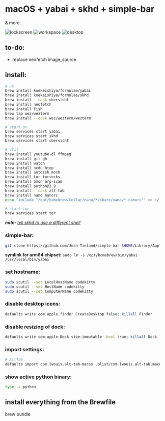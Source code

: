 # macOS + yabai + skhd + simple-bar

& more

![lockscreen](image0.png) ![workspace](image1.png) ![desktop](image2.png)

## to-do: 
* replace neofetch image_source

## install: 

```sh
# ux
brew install koekeishiya/formulae/yabai
brew install koekeishiya/formulae/skhd
brew install --cask ubersicht
brew install neofetch
brew install fish
brew tap wez/wezterm
brew install --cask wez/wezterm/wezterm

# start ux
brew services start yabai
brew services start skhd
brew services start ubersicht

# util
brew install youtube-dl ffmpeg
brew install git gh
brew install watch
brew install ncdu htop
brew install autossh mosh
brew install tor torsocks
brew install bmon arp-scan
brew install python@3.9
brew install --cask alt-tab
brew install nano nanorc
echo 'include "/opt/homebrew/Cellar/nano/*/share/nano/*.nanorc"' >> ~/.nanorc

# start tor
brew services start tor
```

***note:** [tell skhd to use a different shell](https://github.com/koekeishiya/skhd/issues/42#issuecomment-401886533)*

### simple-bar:
```sh
git clone https://github.com/Jean-Tinland/simple-bar $HOME/Library/Application\ Support/Übersicht/widgets/simple-bar
```
**symlink for arm64 chipset:** `sudo ln -s /opt/homebrew/bin/yabai /usr/local/bin/yabai`

### set hostname:
```sh
sudo scutil --set LocalHostName codekitty
sudo scutil --set HostName codekitty
sudo scutil --set ComputerName codekitty
```

### disable desktop icons:
```sh
defaults write com.apple.finder CreateDesktop false; killall Finder
```

### disable resizing of dock:
```sh
defaults write com.apple.Dock size-immutable -bool true; killall Dock
```

### import settings:
```sh
# AltTab
defaults import com.lwouis.alt-tab-macos .plist/com.lwouis.alt-tab.macos.plist
```

### show active python binary:
```sh
type -a python
```


## install everything from the Brewfile
brew bundle
